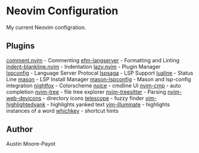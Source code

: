 # Neovim Configuration
My current Neovim configration.

## Plugins
[comment.nvim](https://github.com/numToStr/Comment.nvim) - Commenting
[efm-langserver](https://github.com/mattn/efm-langserver) - Formatting and Linting
[indent-blankline.nvim](https://github.com/lukas-reineke/indent-blankline.nvim) - Indentation
[lazy.nvim](https://github.com/folke/lazy.nvim) - Plugin Manager  
[lspconfig](https://github.com/neovim/nvim-lspconfig) - Language Server Protocal
[lspsaga](https://github.com/nvimdev/lspsaga.nvim) - LSP Support
[lualine](https://github.com/nvim-lualine/lualine.nvim) - Status Line
[mason](https://github.com/williamboman/mason.nvim) - LSP Install Manager
[mason-lspconfig](https://github.com/williamboman/mason-lspconfig.nvim) - Mason and lsp-config integration
[nightfox](https://github.com/oxalica/nightfox.vim) - Colorscheme
[noice](https://github.com/folke/noice.nvim) - cmdline UI
[nvim-cmp](https://github.com/hrsh7th/nvim-cmp) - auto completion
[nvim-tree](https://github.com/nvim-tree/nvim-tree.lua) - file tree explorer
[nvim-treesitter](https://github.com/nvim-treesitter/nvim-treesitter) - Parsing
[nvim-web-devicons](https://github.com/nvim-tree/nvim-web-devicons) - directory icons
[telescope](https://github.com/nvim-telescope/telescope.nvim) - fuzzy finder
[vim-highlightedyank](https://github.com/machakann/vim-highlightedyank) - highlights yanked text
[vim-illuminate](https://github.com/RRethy/vim-illuminate) - highlights instances of a word
[whichkey](https://github.com/folke/which-key.nvim) - shortcut hints

## Author
Austin Moore-Payot
